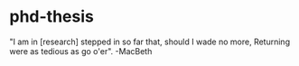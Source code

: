 phd-thesis
==========

"I am in [research] stepped in so far that, should I wade no more, Returning were as tedious as go o'er".  -MacBeth
